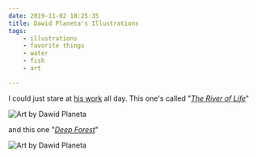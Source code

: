 ```yaml
---
date: 2019-11-02 18:25:35
title: Dawid Planeta's Illustrations
tags:
    - illustrations
    - favorite things
    - water
    - fish
    - art

---
```


I could just stare at [his work](https://www.behance.net/dawidplaneta) all day. This one's called "[_The River of Life_](https://www.behance.net/gallery/87550883/River-of-Life?tracking_source=for_you_feed_user_published)"

![Art by Dawid Planeta](/misc/d/dawid_planeta_1.jpg)

and this one "[_Deep Forest_](https://www.behance.net/gallery/57874983/Deep-Forest)"

![Art by Dawid Planeta](/misc/d/dawid_planeta_2.jpg)
